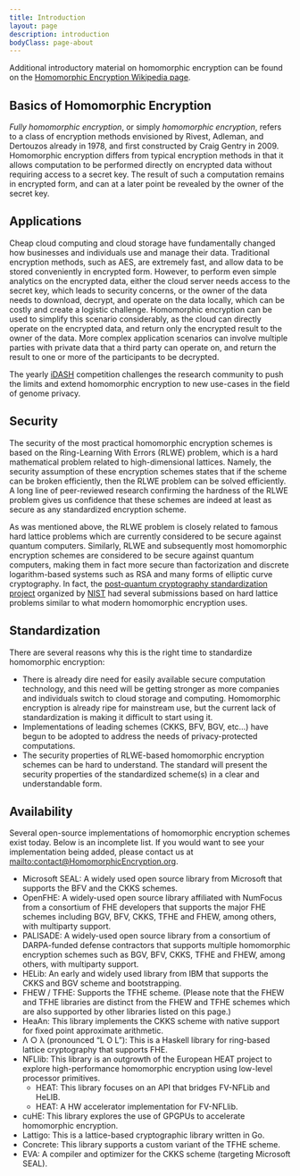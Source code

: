 ```yaml
---
title: Introduction
layout: page
description: introduction
bodyClass: page-about
---
```


Additional introductory material on homomorphic encryption can be found on the [Homomorphic Encryption Wikipedia page](https://en.m.wikipedia.org/wiki/Homomorphic_encryption).

## Basics of Homomorphic Encryption
*Fully homomorphic encryption*, or simply *homomorphic encryption*, refers to a class of encryption methods envisioned by Rivest, Adleman, and Dertouzos already in 1978, and first constructed by Craig Gentry in 2009. 
Homomorphic encryption differs from typical encryption methods in that it allows computation to be performed directly on encrypted data without requiring access to a secret key. 
The result of such a computation remains in encrypted form, and can at a later point be revealed by the owner of the secret key.

## Applications
Cheap cloud computing and cloud storage have fundamentally changed how businesses and individuals use and manage their data. 
Traditional encryption methods, such as AES, are extremely fast, and allow data to be stored conveniently in encrypted form. 
However, to perform even simple analytics on the encrypted data, either the cloud server needs access to the secret key, which leads to security concerns, or the owner of the data needs to download, decrypt, and operate on the data locally, which can be costly and create a logistic challenge. 
Homomorphic encryption can be used to simplify this scenario considerably, as the cloud can directly operate on the encrypted data, and return only the encrypted result to the owner of the data. More complex application scenarios can involve multiple parties with private data that a third party can operate on, and return the result to one or more of the participants to be decrypted.

The yearly [iDASH](http://www.humangenomeprivacy.org/2022/) competition challenges the research community to push the limits and extend homomorphic encryption to new use-cases in the field of genome privacy.

## Security
The security of the most practical homomorphic encryption schemes is based on the Ring-Learning With Errors (RLWE) problem, which is a hard mathematical problem related to high-dimensional lattices. 
Namely, the security assumption of these encryption schemes states that if the scheme can be broken efficiently, then the RLWE problem can be solved efficiently. 
A long line of peer-reviewed research confirming the hardness of the RLWE problem gives us confidence that these schemes are indeed at least as secure as any standardized encryption scheme.

As was mentioned above, the RLWE problem is closely related to famous hard lattice problems which are currently considered to be secure against quantum computers. 
Similarly, RLWE and subsequently most homomorphic encryption schemes are considered to be secure against quantum computers, making them in fact more secure than factorization and discrete logarithm-based systems such as RSA and many forms of elliptic curve cryptography. 
In fact, the [post-quantum cryptography standardization project](https://csrc.nist.gov/Projects/Post-Quantum-Cryptography) organized by [NIST](https://www.nist.gov/) had several submissions based on hard lattice problems similar to what modern homomorphic encryption uses.

## Standardization
There are several reasons why this is the right time to standardize homomorphic encryption:
* There is already dire need for easily available secure computation technology, and this need will be getting stronger as more companies and individuals switch to cloud storage and computing. Homomorphic encryption is already ripe for mainstream use, but the current lack of standardization is making it difficult to start using it.
* Implementations of leading schemes (CKKS, BFV, BGV, etc…) have begun to be adopted to address the needs of privacy-protected computations.
* The security properties of RLWE-based homomorphic encryption schemes can be hard to understand. The standard will present the security properties of the standardized scheme(s) in a clear and understandable form.

## Availability
Several open-source implementations of homomorphic encryption schemes exist today. 
Below is an incomplete list. 
If you would want to see your implementation being added, please contact us at [mailto:contact@HomomorphicEncryption.org](contact@HomomorphicEncryption.org).

* Microsoft SEAL: A widely used open source library from Microsoft that supports the BFV and the CKKS schemes.
* OpenFHE: A widely-used open source library affiliated with NumFocus from a consortium of FHE developers that supports the major FHE schemes including BGV, BFV, CKKS, TFHE and FHEW, among others, with multiparty support.
* PALISADE: A widely-used open source library from a consortium of DARPA-funded defense contractors that supports multiple homomorphic encryption schemes such as BGV, BFV, CKKS, TFHE and FHEW, among others, with multiparty support.
* HELib: An early and widely used library from IBM that supports the CKKS and BGV scheme and bootstrapping.
* FHEW / TFHE: Supports the TFHE scheme.  (Please note that the FHEW and TFHE libraries are distinct from the FHEW and TFHE schemes which are also supported by other libraries listed on this page.)
* HeaAn: This library implements the CKKS scheme with native support for fixed point approximate arithmetic.
* Λ ○ λ (pronounced “L O L”): This is a Haskell library for ring-based lattice cryptography that supports FHE.
* NFLlib: This library is an outgrowth of the European HEAT project to explore high-performance homomorphic encryption using low-level processor primitives.
    * HEAT: This library focuses on an API that bridges FV-NFLib and HeLIB.
    * HEAT: A HW accelerator implementation for FV-NFLlib.
* cuHE: This library explores the use of GPGPUs to accelerate homomorphic encryption.
* Lattigo: This is a lattice-based cryptographic library written in Go.
* Concrete: This library supports a custom variant of the TFHE scheme.
* EVA: A compiler and optimizer for the CKKS scheme (targeting Microsoft SEAL).